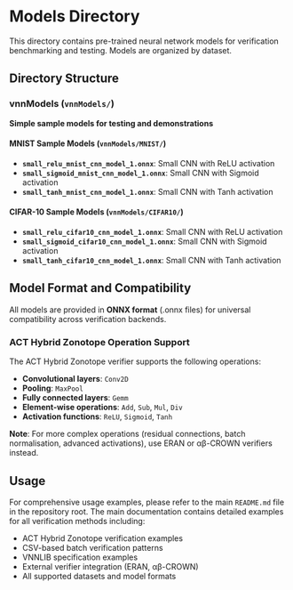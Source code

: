 # Models Directory

This directory contains pre-trained neural network models for verification benchmarking and testing. Models are organized by dataset.

## Directory Structure

### vnnModels (`vnnModels/`)
**Simple sample models for testing and demonstrations**

#### MNIST Sample Models (`vnnModels/MNIST/`)
- **`small_relu_mnist_cnn_model_1.onnx`**: Small CNN with ReLU activation
- **`small_sigmoid_mnist_cnn_model_1.onnx`**: Small CNN with Sigmoid activation
- **`small_tanh_mnist_cnn_model_1.onnx`**: Small CNN with Tanh activation

#### CIFAR-10 Sample Models (`vnnModels/CIFAR10/`)
- **`small_relu_cifar10_cnn_model_1.onnx`**: Small CNN with ReLU activation
- **`small_sigmoid_cifar10_cnn_model_1.onnx`**: Small CNN with Sigmoid activation
- **`small_tanh_cifar10_cnn_model_1.onnx`**: Small CNN with Tanh activation


## Model Format and Compatibility

All models are provided in **ONNX format** (.onnx files) for universal compatibility across verification backends.

### ACT Hybrid Zonotope Operation Support

The ACT Hybrid Zonotope verifier supports the following operations:
- **Convolutional layers**: `Conv2D`
- **Pooling**: `MaxPool`
- **Fully connected layers**: `Gemm`
- **Element-wise operations**: `Add`, `Sub`, `Mul`, `Div`
- **Activation functions**: `ReLU`, `Sigmoid`, `Tanh`

**Note**: For more complex operations (residual connections, batch normalisation, advanced activations), use ERAN or αβ-CROWN verifiers instead.

## Usage

For comprehensive usage examples, please refer to the main `README.md` file in the repository root. The main documentation contains detailed examples for all verification methods including:

- ACT Hybrid Zonotope verification examples
- CSV-based batch verification patterns
- VNNLIB specification examples
- External verifier integration (ERAN, αβ-CROWN)
- All supported datasets and model formats
